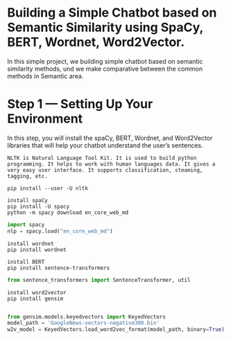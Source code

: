 # Building a Simple Chatbot based on Semantic Similarity using SpaCy, BERT, Wordnet, Word2Vector.

In this simple project, we building simple chatbot based on semantic similarity methods, und we make comparative between the common methods in Semantic  area.
# Step 1 — Setting Up Your Environment
In this step, you will install the spaCy, BERT, Wordnet, and Word2Vector libraries that will help your chatbot understand the user’s sentences.
```
NLTK is Natural Language Tool Kit. It is used to build python programming. It helps to work with human languages data. It gives a very easy user interface. It supports classification, steaming, tagging, etc.

pip install --user -U nltk
```
```
install spaCy
pip install -U spacy
python -m spacy download en_core_web_md
```
```python
import spacy
nlp = spacy.load("en_core_web_md")
```
```
install wordnet
pip install wordnet
```
```
install BERT
pip install sentence-transformers
```

```python
from sentence_transformers import SentenceTransformer, util
```
```
install word2vector
pip install gensim
```
```python

from gensim.models.keyedvectors import KeyedVectors
model_path = 'GoogleNews-vectors-negative300.bin'
w2v_model = KeyedVectors.load_word2vec_format(model_path, binary=True)

```


